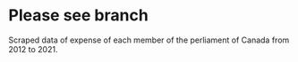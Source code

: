 # Please see branch
Scraped data of expense of each member of the perliament of Canada from 2012 to 2021.
